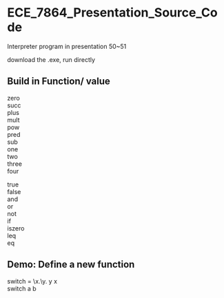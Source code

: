 # ECE_7864_Presentation_Source_Code
Interpreter program in presentation 50~51

download the .exe, run directly 


Build in Function/ value
---
zero  
succ  
plus  
mult  
pow  
pred  
sub  
one  
two  
three  
four  

true  
false  
and  
or  
not  
if  
iszero  
leq  
eq  





Demo: Define a new function
---
switch = \x.\y. y x  
switch a b